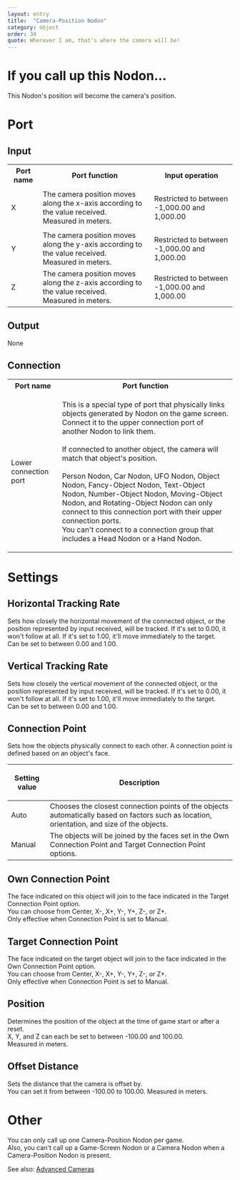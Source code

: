 ```yaml
---
layout: entry
title:  "Camera-Position Nodon"
category: object
order: 34
quote: Wherever I am, that's where the camera will be!
---
```

<h1>If you call up this Nodon...</h1>
<p>This Nodon's position will become the camera's position.</p>
<h1>Port</h1>
<h2>Input</h2>
<table class="wrapped">
  <colgroup>
    <col />
    <col />
    <col />
  </colgroup>
  <tbody>
    <tr>
      <th>Port name</th>
      <th>Port function</th>
      <th>Input operation</th>
    </tr>
    <tr>
      <td label="Port name"><span>X</span></td>
      <td label="Port function"><span>The camera position moves along the x-axis according to the value received.<br />Measured in meters.<br /></span></td>
      <td label="Input operation">
        <p>Restricted to between -1,000.00 and 1,000.00</p>
      </td>
    </tr>
    <tr>
      <td label="Port name"><span>Y</span></td>
      <td label="Port function"><span>The camera position moves along the y-axis according to the value received.<br />Measured in meters.<br /></span></td>
      <td label="Input operation"><span>Restricted to between -1,000.00 and 1,000.00</span></td>
    </tr>
    <tr>
      <td label="Port name"><span>Z</span></td>
      <td label="Port function"><span>The camera position moves along the z-axis according to the value received.<br />Measured in meters.<br /></span></td>
      <td label="Input operation"><span>Restricted to between -1,000.00 and 1,000.00</span></td>
    </tr>
  </tbody>
</table>
<h2>Output</h2>
<p>None</p>
<h2>Connection</h2>
<table class="wrapped">
  <colgroup>
    <col />
    <col />
  </colgroup>
  <tbody>
    <tr>
      <th>Port name</th>
      <th>Port function</th>
    </tr>
    <tr>
      <td label="Port name"><span>Lower connection port</span></td>
      <td label="Port function">
        <p>This is a special type of port that physically links objects generated by Nodon on the game screen. Connect it to the upper connection port of another Nodon to link them.<br>
        <br>If connected to another object, the camera will match that object's position.<br>
        <br>Person Nodon, Car Nodon, UFO Nodon, Object Nodon, Fancy-Object Nodon, Text-Object Nodon, Number-Object Nodon, Moving-Object Nodon, and Rotating-Object Nodon can only connect to this connection port with their upper connection ports.<br />You can't connect to a connection group that includes a Head Nodon or a Hand Nodon.</p>
      </td>
    </tr>
  </tbody>
</table>
<h1>Settings</h1>
<h2>Horizontal Tracking Rate</h2>
<p>Sets how closely the horizontal movement of the connected object, or the position represented by input received, will be tracked. If it's set to 0.00, it won't follow at all. If it's set to 1.00, it'll move immediately to the target.<br />Can be set to between 0.00 and 1.00.</p>
<h2>Vertical Tracking Rate</h2>
<p>Sets how closely the vertical movement of the connected object, or the position represented by input received, will be tracked. If it's set to 0.00, it won't follow at all. If it's set to 1.00, it'll move immediately to the target.<br />Can be set to between 0.00 and 1.00.</p>
<h2>Connection Point</h2>
<p>Sets how the objects physically connect to each other. A connection point is defined based on an object's face.</p>
<table class="wrapped">
  <colgroup>
    <col />
    <col />
  </colgroup>
  <thead>
    <tr>
      <th>
        <p>Setting value</p>
      </th>
      <th>
        <p>Description</p>
      </th>
    </tr>
  </thead>
  <tbody>
    <tr>
      <td label="Setting value"><span>Auto</span></td>
      <td label="Description"><span>Chooses the closest connection points of the objects automatically based on factors such as location, orientation, and size of the objects.</span></td>
    </tr>
    <tr>
      <td label="Setting value"><span>Manual</span></td>
      <td label="Description"><span>The objects will be joined by the faces set in the Own Connection Point and Target Connection Point options.</span></td>
    </tr>
  </tbody>
</table>
<h2>Own Connection Point</h2>
<p>The face indicated on this object will join to the face indicated in the Target Connection Point option.<br />You can choose from Center, X-, X+, Y-, Y+, Z-, or Z+.<br />Only effective when Connection Point is set to Manual.</p>
<h2>Target Connection Point</h2>
<p>The face indicated on the target object will join to the face indicated in the Own Connection Point option.<br />You can choose from Center, X-, X+, Y-, Y+, Z-, or Z+.<br />Only effective when Connection Point is set to Manual.</p>
<h2>Position</h2>
<p>Determines the position of the object at the time of game start or after a reset.<br />X, Y, and Z can each be set to between -100.00 and 100.00.<br />Measured in meters.</p>
<h2>Offset Distance</h2>
<p>Sets the distance that the camera is offset by.<br />You can set it from between -100.00 to 100.00. Measured in meters.</p>
<h1>Other</h1>
<p>You can only call up one Camera-Position Nodon per game.<br />Also, you can't call up a Game-Screen Nodon or a Camera Nodon when a Camera-Position Nodon is present.</p>
<p>See also: <a href="/nodopedia/tips/advanced-cameras">Advanced Cameras</a></p>